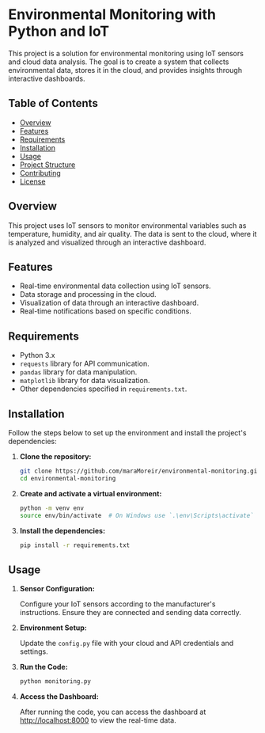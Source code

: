 # Environmental Monitoring with Python and IoT

This project is a solution for environmental monitoring using IoT sensors and cloud data analysis. The goal is to create a system that collects environmental data, stores it in the cloud, and provides insights through interactive dashboards.

## Table of Contents

- [Overview](#overview)
- [Features](#features)
- [Requirements](#requirements)
- [Installation](#installation)
- [Usage](#usage)
- [Project Structure](#project-structure)
- [Contributing](#contributing)
- [License](#license)

## Overview

This project uses IoT sensors to monitor environmental variables such as temperature, humidity, and air quality. The data is sent to the cloud, where it is analyzed and visualized through an interactive dashboard.

## Features

- Real-time environmental data collection using IoT sensors.
- Data storage and processing in the cloud.
- Visualization of data through an interactive dashboard.
- Real-time notifications based on specific conditions.

## Requirements

- Python 3.x
- `requests` library for API communication.
- `pandas` library for data manipulation.
- `matplotlib` library for data visualization.
- Other dependencies specified in `requirements.txt`.

## Installation

Follow the steps below to set up the environment and install the project's dependencies:

1. **Clone the repository:**

    ```bash
    git clone https://github.com/maraMoreir/environmental-monitoring.git
    cd environmental-monitoring
    ```

2. **Create and activate a virtual environment:**

    ```bash
    python -m venv env
    source env/bin/activate  # On Windows use `.\env\Scripts\activate`
    ```

3. **Install the dependencies:**

    ```bash
    pip install -r requirements.txt
    ```

## Usage

1. **Sensor Configuration:**

   Configure your IoT sensors according to the manufacturer's instructions. Ensure they are connected and sending data correctly.

2. **Environment Setup:**

   Update the `config.py` file with your cloud and API credentials and settings.

3. **Run the Code:**

    ```bash
    python monitoring.py
    ```

4. **Access the Dashboard:**

   After running the code, you can access the dashboard at [http://localhost:8000](http://localhost:8000) to view the real-time data.

       
